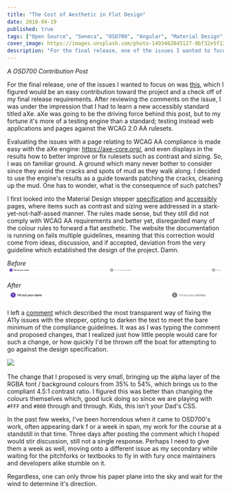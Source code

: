 ```yaml
---
title: "The Cost of Aesthetic in Flat Design"
date: 2018-04-19
published: true
tags: ["Open Source", "Seneca", "OSD700", "Angular", "Material Design", "A11Y"]
cover_image: https://images.unsplash.com/photo-1493462045127-9bf32e5f133a?ixlib=rb-0.3.5&ixid=eyJhcHBfaWQiOjEyMDd9&s=265633767be18a2344c604d4b87d1cc8&auto=format&fit=crop&w=3888&q=80
description: "For the final release, one of the issues I wanted to focus on was [this](https://github.com/angular/material2/issues/10727), which I figured would be an easy contribution toward the project and a check off of my final release requirements. After reviewing the comments on the issue, I was under the impression that I had to learn a new accessibly standard titled aXe. aXe was going to be the driving force behind this post, but to my fortune it's more of a testing engine than a standard; testing instead web applications and pages against the WCAG 2.0 AA rulesets."
---
```


_A OSD700 Contribution Post_

For the final release, one of the issues I wanted to focus on was [this](https://github.com/angular/material2/issues/10727), which I figured would be an easy contribution toward the project and a check off of my final release requirements. After reviewing the comments on the issue, I was under the impression that I had to learn a new accessibly standard titled aXe. aXe was going to be the driving force behind this post, but to my fortune it's more of a testing engine than a standard; testing instead web applications and pages against the WCAG 2.0 AA rulesets.

Evaluating the issues with a page relating to WCAG AA compliance is made easy with the aXe engine: https://axe-core.org/, and even displays in the results how to better improve or fix rulesets such as contrast and sizing. So, I was on familiar ground. A ground which many never bother to consider since they avoid the cracks and spots of mud as they walk along. I decided to use the engine's results as a guide towards patching the cracks, cleaning up the mud. One has to wonder, what is the consequence of such patches?

I first looked into the Material Design stepper [specification](https://material.io/guidelines/components/steppers.html#steppers-usage) and [accessibly](https://material.io/guidelines/usability/accessibility.html) pages, where items such as contrast and sizing were addressed in a stark-yet-not-half-assed manner. The rules made sense, but they still did not comply with WCAG AA requirements and better yet, disregarded many of the colour rules to forward a flat aesthetic. The website the documentation is running on fails multiple guidelines, meaning that this correction would come from ideas, discussion, and if accepted, deviation from the very guideline which established the design of the project. Damn.

_Before_ ![](./images/38842321-47956af8-41b7-11e8-8adb-22ab405e90ad.png)

_After_ ![](./images/38842470-23a37b66-41b8-11e8-8702-5e417194b570.png)

I left a [comment](https://github.com/angular/material2/issues/10727#issuecomment-381795454) which described the most transparent way of fixing the A11y issues with the stepper, opting to darken the text to meet the bare minimum of the compliance guidelines. It was as I was typing the comment and proposed changes, that I realized just how little people would care for such a change, or how quickly I'd be thrown off the boat for attempting to go against the design specification.

[![](https://images.unsplash.com/photo-1511164657592-59a452023479?ixlib=rb-0.3.5&ixid=eyJhcHBfaWQiOjEyMDd9&s=31d00bfc36adcf0ffcce0f452f709b10&auto=format&fit=crop&w=2850&q=80)](https://unsplash.com/@15june)

The change that I proposed is very small, bringing up the alpha layer of the RGBA font / background colours from 35% to 54%, which brings us to the compliant 4.5:1 contrast ratio. I figured this was better than changing the colours themselves which, good luck doing so since we are playing with `#FFF` and `#000` through and through. Kids, this isn't your Dad's CSS.

In the past few weeks, I've been horrendous when it came to OSD700's work, often appearing dark f or a week in span, my work for the course at a standstill in that time. Three days after posting the comment which I hoped would stir discussion, still not a single response. Perhaps I need to give them a week as well, moving onto a different issue as my secondary while waiting for the pitchforks or textbooks to fly in with fury once maintainers and developers alike stumble on it.

Regardless, one can only throw his paper plane into the sky and wait for the wind to determine it's direction.
